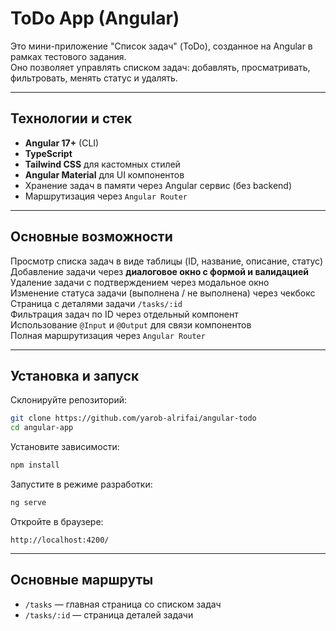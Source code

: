 # ToDo App (Angular)

Это мини-приложение "Список задач" (ToDo), созданное на Angular в рамках тестового задания.  
Оно позволяет управлять списком задач: добавлять, просматривать, фильтровать, менять статус и удалять.

---

##  Технологии и стек

- **Angular 17+** (CLI)
- **TypeScript**
- **Tailwind CSS** для кастомных стилей
- **Angular Material** для UI компонентов
- Хранение задач в памяти через Angular сервис (без backend)
- Маршрутизация через `Angular Router`

---

## Основные возможности

Просмотр списка задач в виде таблицы (ID, название, описание, статус)  
Добавление задачи через **диалоговое окно с формой и валидацией**  
Удаление задачи с подтверждением через модальное окно  
Изменение статуса задачи (выполнена / не выполнена) через чекбокс  
Страница с деталями задачи `/tasks/:id`  
Фильтрация задач по ID через отдельный компонент  
Использование `@Input` и `@Output` для связи компонентов  
Полная маршрутизация через `Angular Router`

---

## Установка и запуск

 Склонируйте репозиторий:

 ```bash
 git clone https://github.com/yarob-alrifai/angular-todo
 cd angular-app
 ```

 Установите зависимости:

 ```bash
 npm install
 ```

 Запустите в режиме разработки:

 ```bash
 ng serve
 ```

 Откройте в браузере:

 ```
 http://localhost:4200/
 ```

---

##  Основные маршруты

- `/tasks` — главная страница со списком задач
- `/tasks/:id` — страница деталей задачи

